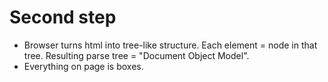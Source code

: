 # Second step 

* Browser turns html into tree-like structure. Each element = node in that tree. Resulting parse tree = "Document Object Model". 
* Everything on page is boxes. 